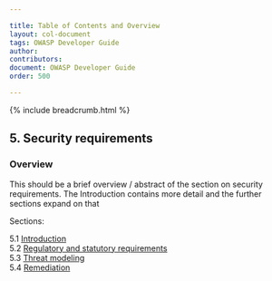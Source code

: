 ```yaml
---

title: Table of Contents and Overview
layout: col-document
tags: OWASP Developer Guide
author:
contributors:
document: OWASP Developer Guide
order: 500

---
```


{% include breadcrumb.html %}

## 5. Security requirements

### Overview

This should be a brief overview / abstract of the section on security requirements.
The Introduction contains more detail and the further sections expand on that

Sections:

5.1 [Introduction](01-security-requirements.md)  
5.2 [Regulatory and statutory requirements](02-regulatory-statutory-requirements.md)  
5.3 [Threat modeling](03-threat-modeling.md)  
5.4 [Remediation](04-remediation.md)  
